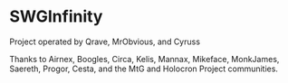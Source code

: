 # SWGInfinity

Project operated by Qrave, MrObvious, and Cyruss

Thanks to Airnex, Boogles, Circa, Kelis, Mannax, Mikeface, MonkJames, Saereth, Progor, Cesta, and the MtG and Holocron Project communities.
